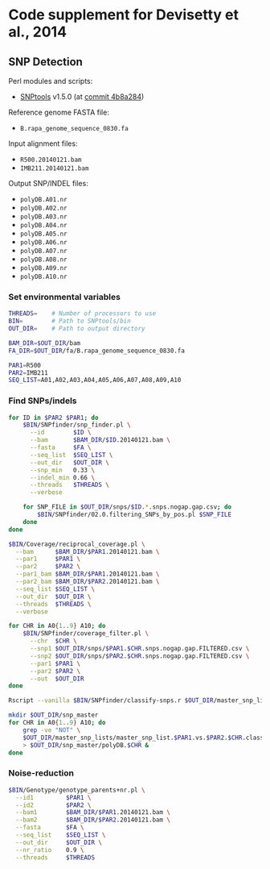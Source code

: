 # Code supplement for Devisetty et al., 2014

## SNP Detection

Perl modules and scripts:

- [SNPtools](https://github.com/mfcovington/SNPtools) v1.5.0 (at [commit 4b8a284](https://github.com/mfcovington/SNPtools/tree/4b8a284d6e38bb508385f46572b89a4df2f035c1))

Reference genome FASTA file:

- `B.rapa_genome_sequence_0830.fa`

Input alignment files:

- `R500.20140121.bam`
- `IMB211.20140121.bam`

Output SNP/INDEL files:

- `polyDB.A01.nr`
- `polyDB.A02.nr`
- `polyDB.A03.nr`
- `polyDB.A04.nr`
- `polyDB.A05.nr`
- `polyDB.A06.nr`
- `polyDB.A07.nr`
- `polyDB.A08.nr`
- `polyDB.A09.nr`
- `polyDB.A10.nr`

### Set environmental variables

```sh
THREADS=    # Number of processors to use
BIN=        # Path to SNPtools/bin
OUT_DIR=    # Path to output directory

BAM_DIR=$OUT_DIR/bam
FA_DIR=$OUT_DIR/fa/B.rapa_genome_sequence_0830.fa

PAR1=R500
PAR2=IMB211
SEQ_LIST=A01,A02,A03,A04,A05,A06,A07,A08,A09,A10
```

### Find SNPs/indels

```sh
for ID in $PAR2 $PAR1; do
    $BIN/SNPfinder/snp_finder.pl \
      --id        $ID \
      --bam       $BAM_DIR/$ID.20140121.bam \
      --fasta     $FA \
      --seq_list  $SEQ_LIST \
      --out_dir   $OUT_DIR \
      --snp_min   0.33 \
      --indel_min 0.66 \
      --threads   $THREADS \
      --verbose

    for SNP_FILE in $OUT_DIR/snps/$ID.*.snps.nogap.gap.csv; do
        $BIN/SNPfinder/02.0.filtering_SNPs_by_pos.pl $SNP_FILE
    done
done

$BIN/Coverage/reciprocal_coverage.pl \
  --bam      $BAM_DIR/$PAR1.20140121.bam \
  --par1     $PAR1 \
  --par2     $PAR2 \
  --par1_bam $BAM_DIR/$PAR1.20140121.bam \
  --par2_bam $BAM_DIR/$PAR2.20140121.bam \
  --seq_list $SEQ_LIST \
  --out_dir  $OUT_DIR \
  --threads  $THREADS \
  --verbose

for CHR in A0{1..9} A10; do
    $BIN/SNPfinder/coverage_filter.pl \
      --chr  $CHR \
      --snp1 $OUT_DIR/snps/$PAR1.$CHR.snps.nogap.gap.FILTERED.csv \
      --snp2 $OUT_DIR/snps/$PAR2.$CHR.snps.nogap.gap.FILTERED.csv \
      --par1 $PAR1 \
      --par2 $PAR2 \
      --out  $OUT_DIR
done

Rscript --vanilla $BIN/SNPfinder/classify-snps.r $OUT_DIR/master_snp_lists > $OUT_DIR/classify.2014-02-02.log

mkdir $OUT_DIR/snp_master
for CHR in A0{1..9} A10; do
    grep -ve "NOT" \
    $OUT_DIR/master_snp_lists/master_snp_list.$PAR1.vs.$PAR2.$CHR.classified \
    > $OUT_DIR/snp_master/polyDB.$CHR &
done
```

### Noise-reduction

```sh
$BIN/Genotype/genotype_parents+nr.pl \
  --id1         $PAR1 \
  --id2         $PAR2 \
  --bam1        $BAM_DIR/$PAR1.20140121.bam \
  --bam2        $BAM_DIR/$PAR2.20140121.bam \
  --fasta       $FA \
  --seq_list    $SEQ_LIST \
  --out_dir     $OUT_DIR \
  --nr_ratio    0.9 \
  --threads     $THREADS
```

